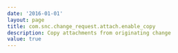 ```yaml
---
date: '2016-01-01'
layout: page
title: com.snc.change_request.attach.enable_copy
description: Copy attachments from originating change
value: true 
---
```

